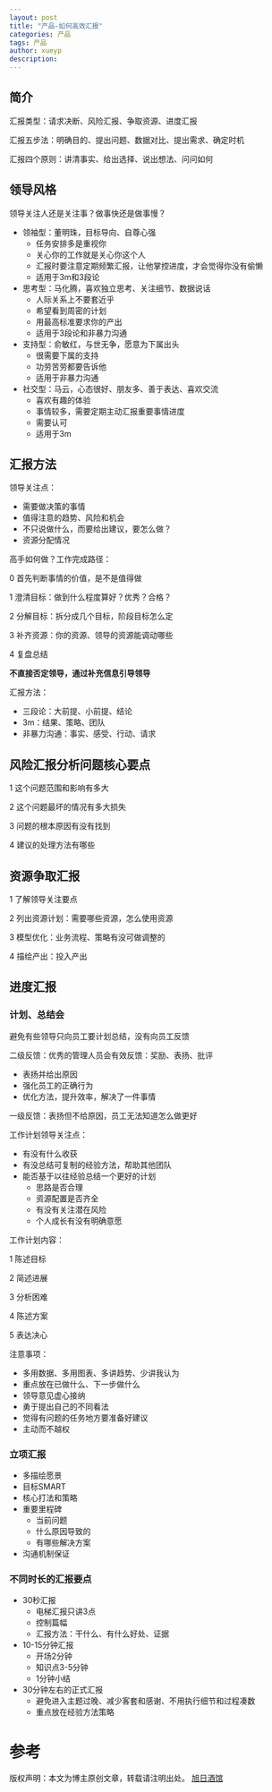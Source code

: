 ```yaml
---
layout: post
title: "产品-如何高效汇报"
categories: 产品
tags: 产品
author: xueyp
description:
---
```


## 简介
汇报类型：请求决断、风险汇报、争取资源、进度汇报

汇报五步法：明确目的、提出问题、数据对比、提出需求、确定时机

汇报四个原则：讲清事实、给出选择、说出想法、问问如何

## 领导风格

领导关注人还是关注事？做事快还是做事慢？

- 领袖型：董明珠，目标导向、自尊心强
	- 任务安排多是重视你
	- 关心你的工作就是关心你这个人
	- 汇报时要注意定期频繁汇报，让他掌控进度，才会觉得你没有偷懒
	- 适用于3m和3段论
- 思考型：马化腾，喜欢独立思考、关注细节、数据说话
	- 人际关系上不要套近乎
	- 希望看到周密的计划
	- 用最高标准要求你的产出
	- 适用于3段论和非暴力沟通
- 支持型：俞敏红，与世无争，愿意为下属出头
	- 很需要下属的支持
	- 功劳苦劳都要告诉他
	- 适用于非暴力沟通
- 社交型：马云，心态很好、朋友多、善于表达、喜欢交流
	- 喜欢有趣的体验
	- 事情较多，需要定期主动汇报重要事情进度
	- 需要认可
	- 适用于3m

## 汇报方法

领导关注点：

- 需要做决策的事情
- 值得注意的趋势、风险和机会
- 不只说做什么，而要给出建议，要怎么做？
- 资源分配情况

高手如何做？工作完成路径：

0 首先判断事情的价值，是不是值得做

1 澄清目标：做到什么程度算好？优秀？合格？

2 分解目标：拆分成几个目标，阶段目标怎么定

3 补齐资源：你的资源、领导的资源能调动哪些

4 复盘总结

**不直接否定领导，通过补充信息引导领导**

汇报方法：

- 三段论：大前提、小前提、结论
- 3m：结果、策略、团队
- 非暴力沟通：事实、感受、行动、请求

## 风险汇报分析问题核心要点

1 这个问题范围和影响有多大

2 这个问题最坏的情况有多大损失

3 问题的根本原因有没有找到

4 建议的处理方法有哪些

## 资源争取汇报

1 了解领导关注要点

2 列出资源计划：需要哪些资源，怎么使用资源

3 模型优化：业务流程、策略有没可做调整的

4 描绘产出：投入产出

## 进度汇报

### 计划、总结会

避免有些领导只向员工要计划总结，没有向员工反馈

二级反馈：优秀的管理人员会有效反馈：奖励、表扬、批评

- 表扬并给出原因
- 强化员工的正确行为
- 优化方法，提升效率，解决了一件事情

一级反馈：表扬但不给原因，员工无法知道怎么做更好

工作计划领导关注点：

- 有没有什么收获
- 有没总结可复制的经验方法，帮助其他团队
- 能否基于以往经验总结一个更好的计划
	- 思路是否合理
	- 资源配置是否齐全
	- 有没有关注潜在风险
	- 个人成长有没有明确意愿

工作计划内容：

1 陈述目标

2 简述进展

3 分析困难

4 陈述方案

5 表达决心

注意事项：
- 多用数据、多用图表、多讲趋势、少讲我认为
- 重点放在已做什么、下一步做什么
- 领导意见虚心接纳
- 勇于提出自己的不同看法
- 觉得有问题的任务地方要准备好建议
- 主动而不越权

### 立项汇报

- 多描绘愿景
- 目标SMART
- 核心打法和策略
- 重要里程碑
	- 当前问题
	- 什么原因导致的
	- 有哪些解决方案
- 沟通机制保证

### 不同时长的汇报要点
- 30秒汇报
	- 电梯汇报只讲3点
	- 控制篇幅
	- 汇报方法：干什么、有什么好处、证据
- 10-15分钟汇报
	- 开场2分钟
	- 知识点3-5分钟
	- 1分钟小结
- 30分钟左右的正式汇报
	- 避免进入主题过晚、减少客套和感谢、不用执行细节和过程凑数
	- 重点放在经验方法策略

参考
============

版权声明：本文为博主原创文章，转载请注明出处。 [旭日酒馆](https：//xueyp.github.io/)
